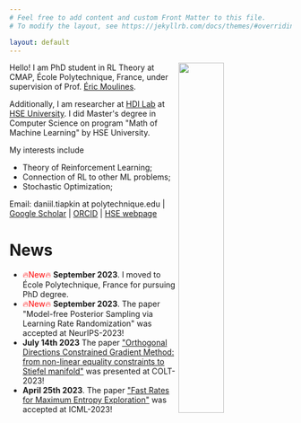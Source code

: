```yaml
---
# Feel free to add content and custom Front Matter to this file.
# To modify the layout, see https://jekyllrb.com/docs/themes/#overriding-theme-defaults

layout: default
---
```

<img style="float: right;" width="40%" src="https://imgur.com/ldeCCKv.png">

Hello! I am PhD student in RL Theory at CMAP, École Polytechnique, France, under supervision of Prof. [Éric Moulines](https://scholar.google.com/citations?user=_XE1LvQAAAAJ).

Additionally, I am researcher at [HDI Lab](https://cs.hse.ru/en/hdilab/) at [HSE University](https://www.hse.ru/en/). I did Master's degree in Computer Science on program "Math of Machine Learning" by HSE University.

My interests include
* Theory of Reinforcement Learning;
* Connection of RL to other ML problems;
* Stochastic Optimization;

Email: daniil.tiapkin at polytechnique.edu | [Google Scholar](https://scholar.google.ru/citations?user=AB23PXQAAAAJ&hl=ru) |  [ORCID](https://orcid.org/0000-0002-8832-7926) | [HSE webpage](https://www.hse.ru/en/staff/dtiapkin)

# News

- <span style="color:red"> &#128293;New&#128293; </span> **September 2023**. I moved to École Polytechnique, France for pursuing PhD degree.
- <span style="color:red"> &#128293;New&#128293; </span>  **September 2023**. The paper "Model-free Posterior Sampling via Learning Rate Randomization" was accepted at NeurIPS-2023!
- **July 14th 2023** The paper ["Orthogonal Directions Constrained Gradient Method: from non-linear equality constraints to Stiefel manifold"](https://proceedings.mlr.press/v195/schechtman23a.html) was presented at COLT-2023!
-  **April 25th 2023**. The paper ["Fast Rates for Maximum Entropy Exploration"](https://proceedings.mlr.press/v202/tiapkin23a.html) was accepted at ICML-2023!
